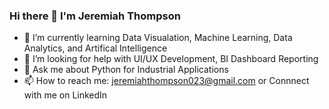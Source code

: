 ### Hi there 👋 I'm Jeremiah Thompson
- 🌱 I’m currently learning Data Visualation, Machine Learning, Data Analytics, and Artifical Intelligence 
- 🤔 I’m looking for help with UI/UX Development, BI Dashboard Reporting
- 💬 Ask me about Python for Industrial Applications
- 📫 How to reach me: jeremiahthompson023@gmail.com or Connnect with me on LinkedIn 

<!--
Hello I'm Jeremiah
**jethompson023/jethompson023** is a ✨ _special_ ✨ repository because its `README.md` (this file) appears on your GitHub profile.

Here are some ideas to get you started:

- 🔭 I’m currently working on Learning about Data Analysis using Python & Jupyter
- 🌱 I’m currently learning ...
- 👯 I’m looking to collaborate on ...
- 🤔 I’m looking for help with ...
- 💬 Ask me about ...
- 📫 How to reach me: ...
- 😄 Pronouns: ...
- ⚡ Fun fact: ...
-->
